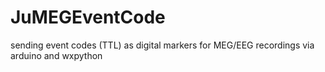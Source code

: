 # JuMEGEventCode
sending event codes (TTL) as digital markers for MEG/EEG recordings via arduino and wxpython
